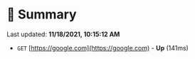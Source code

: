# 📖 Summary
Last updated: **11/18/2021, 10:15:12 AM**

- `GET` [https://google.com](https://google.com) - **Up** (141ms)
